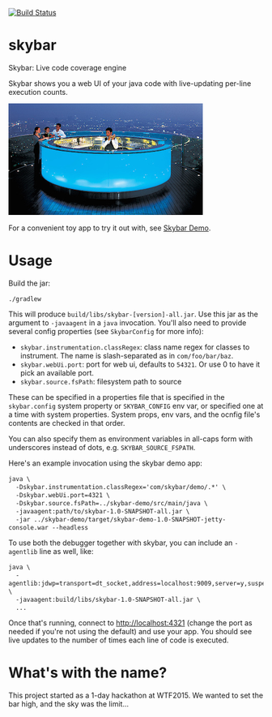 [![Build Status](https://semaphoreapp.com/api/v1/projects/c5cdee73-a0d4-47a6-a7f3-2b13a32969fb/360557/badge.png)](https://semaphoreapp.com/marshallpierce/skybar)
# skybar
Skybar: Live code coverage engine

Skybar shows you a web UI of your java code with live-updating per-line execution counts.

![Skybar](https://raw.githubusercontent.com/WinterTechForum/skybar/master/skybar.jpg)

For a convenient toy app to try it out with, see [Skybar Demo](https://github.com/WinterTechForum/skybar-demo).

# Usage
Build the jar:

```
./gradlew
```

This will produce `build/libs/skybar-[version]-all.jar`. Use this jar as the argument to `-javaagent` in a `java` invocation. You'll also need to provide several config properties (see `SkybarConfig` for more info):

- `skybar.instrumentation.classRegex`: class name regex for classes to instrument. The name is slash-separated as in `com/foo/bar/baz`. 
- `skybar.webUi.port`: port for web ui, defaults to `54321`. Or use 0 to have it pick an available port.
- `skybar.source.fsPath`: filesystem path to source

These can be specified in a properties file that is specified in the `skybar.config` system property or `SKYBAR_CONFIG` env var, or specified one at a time with system properties. System props, env vars, and the ocnfig file's contents are checked in that order.

You can also specify them as environment variables in all-caps form with underscores instead of dots, e.g. `SKYBAR_SOURCE_FSPATH`.

Here's an example invocation using the skybar demo app:

```
java \
  -Dskybar.instrumentation.classRegex='com/skybar/demo/.*' \
  -Dskybar.webUi.port=4321 \
  -Dskybar.source.fsPath=../skybar-demo/src/main/java \
  -javaagent:path/to/skybar-1.0-SNAPSHOT-all.jar \
  -jar ../skybar-demo/target/skybar-demo-1.0-SNAPSHOT-jetty-console.war --headless
```

To use both the debugger together with skybar, you can include an `-agentlib` line as well, like:

```
java \
  -agentlib:jdwp=transport=dt_socket,address=localhost:9009,server=y,suspend=y \
  -javaagent:build/libs/skybar-1.0-SNAPSHOT-all.jar \
  ...
```

Once that's running, connect to [http://localhost:4321](http://localhost:4321) (change the port as needed if you're not using the default) and use your app. You should see live updates to the number of times each line of code is executed.

# What's with the name?
This project started as a 1-day hackathon at WTF2015. We wanted to set the bar high, and the sky was the limit...
